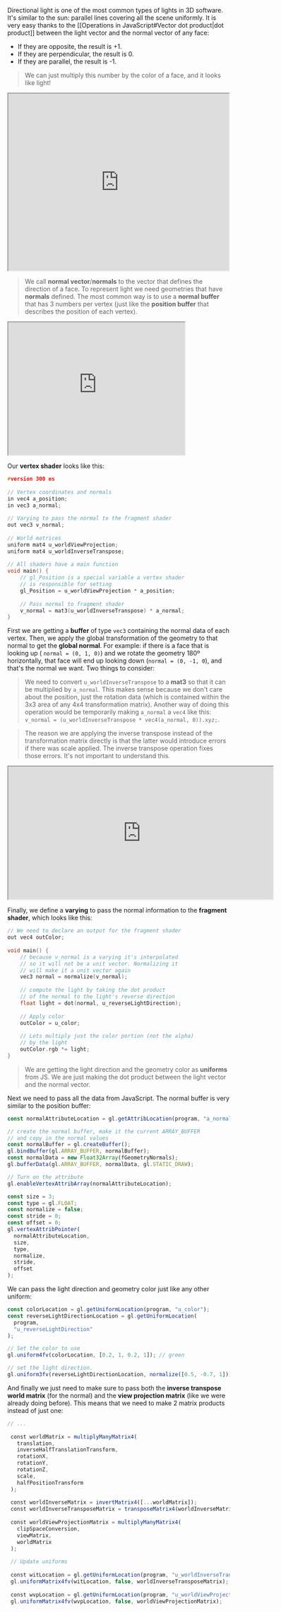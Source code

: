 Directional light is one of the most common types of lights in 3D software. It's similar to the sun: parallel lines covering all the scene uniformly. It is very easy thanks to the [[Operations in JavaScript#Vector dot product|dot product]] between the light vector and the normal vector of any face:

- If they are opposite, the result is +1. 
- If they are perpendicular, the result is 0.
- If they are parallel, the result is -1.

>We can just multiply this number by the color of a face, and it looks like light!

<iframe class="webgl_example " style="width: 500px; height: 400px;" src="https://webgl2fundamentals.org/webgl/lessons/resources/directional-lighting.html"></iframe>

>We call **normal vector**/**normals** to the vector that defines the direction of a face. To represent light we need geometries that have **normals** defined. The most common way is to use a **normal buffer** that has 3 numbers per vertex (just like the **position buffer** that describes the position of each vertex). 

<iframe class="webgl_example " style="width: 400px; height: 300px;" src="https://webgl2fundamentals.org/webgl/lessons/resources/normals.html"></iframe>

Our **vertex shader** looks like this:

```c
#version 300 es
  
// Vertex coordinates and normals
in vec4 a_position;
in vec3 a_normal;
  
// Varying to pass the normal to the fragment shader
out vec3 v_normal;
  
// World matrices
uniform mat4 u_worldViewProjection;
uniform mat4 u_worldInverseTranspose;
  
// All shaders have a main function
void main() {
    // gl_Position is a special variable a vertex shader
    // is responsible for setting
    gl_Position = u_worldViewProjection * a_position;
  
    // Pass normal to fragment shader
    v_normal = mat3(u_worldInverseTranspose) * a_normal;
}
```

First we are getting a **buffer** of type `vec3` containing the normal data of each vertex. Then, we apply the global transformation of the geometry to that normal to get the **global normal**. For example: if there is a face that is looking up ( `normal = (0, 1, 0)`) and we rotate the geometry 180º horizontally, that face will end up looking down (`normal = (0, -1, 0`), and that's the normal we want. Two things to consider:

>We need to convert `u_worldInverseTranspose` to a **mat3** so that it can be multiplied by `a_normal`. This makes sense because we don't care about the position, just the rotation data (which is contained within the 3x3 area of any 4x4 transformation matrix). Another way of doing this operation would be temporarily making `a_normal` a `vec4`  like this: `v_normal = (u_worldInverseTranspose * vec4(a_normal, 0)).xyz;`. 
 
>The reason we are applying the inverse transpose instead of the transformation matrix directly is that the latter would introduce errors if there was scale applied. The inverse transpose operation fixes those errors. It's not important to understand this.
 
 <iframe class="webgl_example " style="width: 600px; height: 300px;" src="https://webgl2fundamentals.org/webgl/lessons/resources/normals-scaled.html"></iframe>

Finally, we define a **varying** to pass the normal information to the **fragment shader**, which looks like this:

```c
// We need to declare an output for the fragment shader  
out vec4 outColor;
  
void main() {
	// because v_normal is a varying it's interpolated
	// so it will not be a unit vector. Normalizing it
	// will make it a unit vector again
	vec3 normal = normalize(v_normal);
	
	// compute the light by taking the dot product
	// of the normal to the light's reverse direction
	float light = dot(normal, u_reverseLightDirection);
	
	// Apply color
	outColor = u_color;
	  
	// Lets multiply just the color portion (not the alpha)
	// by the light
	outColor.rgb *= light;
}
```

>We are getting the light direction and the geometry color as **uniforms** from JS. We are just making the dot product between the light vector and the normal vector. 

Next we need to pass all the data from JavaScript. The normal buffer is very similar to the position buffer:

```js
const normalAttributeLocation = gl.getAttribLocation(program, "a_normal");

// create the normal buffer, make it the current ARRAY_BUFFER
// and copy in the normal values
const normalBuffer = gl.createBuffer();
gl.bindBuffer(gl.ARRAY_BUFFER, normalBuffer);
const normalData = new Float32Array(fGeometryNormals);
gl.bufferData(gl.ARRAY_BUFFER, normalData, gl.STATIC_DRAW);

// Turn on the attribute
gl.enableVertexAttribArray(normalAttributeLocation);

const size = 3;
const type = gl.FLOAT;
const normalize = false;
const stride = 0;
const offset = 0;
gl.vertexAttribPointer(
  normalAttributeLocation,
  size,
  type,
  normalize,
  stride,
  offset
);
```

We can pass the light direction and geometry color just like any other uniform:

```js
const colorLocation = gl.getUniformLocation(program, "u_color");
const reverseLightDirectionLocation = gl.getUniformLocation(
  program,
  "u_reverseLightDirection"
);

// Set the color to use
gl.uniform4fv(colorLocation, [0.2, 1, 0.2, 1]); // green

// set the light direction.
gl.uniform3fv(reverseLightDirectionLocation, normalize([0.5, -0.7, 1]));
```

And finally we just need to make sure to pass both the **inverse transpose world matrix** (for the normal) and the **view projection matrix** (like we were already doing before). This means that we need to make 2 matrix products instead of just one:

```js
// ...
 
 const worldMatrix = multiplyManyMatrix4(
   translation,
   inverseHalfTranslationTransform,
   rotationX,
   rotationY,
   rotationZ,
   scale,
   halfPositionTransform
 );
 
 const worldInverseMatrix = invertMatrix4([...worldMatrix]);
 const worldInverseTransposeMatrix = transposeMatrix4(worldInverseMatrix);
 
 const worldViewProjectionMatrix = multiplyManyMatrix4(
   clipSpaceConversion,
   viewMatrix,
   worldMatrix
 );
 
 // Update uniforms
 
 const witLocation = gl.getUniformLocation(program, "u_worldInverseTranspose");
 gl.uniformMatrix4fv(witLocation, false, worldInverseTransposeMatrix);
 
 const wvpLocation = gl.getUniformLocation(program, "u_worldViewProjection");
 gl.uniformMatrix4fv(wvpLocation, false, worldViewProjectionMatrix);
```

